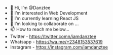 - 👋 Hi, I’m @Danztee
- 👀 I’m interested in Web Development
- 🌱 I’m currently learning React JS
- 💞️ I’m looking to collaborate on ...
- 📫 How to reach me below...
- Twitter - https://twitter.comn/iamdanztee
- Whatsapp - https://wa.me/+2348153537619
- Instagram - https://instagram.com/iamdanztee

<!---
Danztee/Danztee is a ✨ special ✨ repository because its `README.md` (this file) appears on your GitHub profile.
You can click the Preview link to take a look at your changes.
--->
